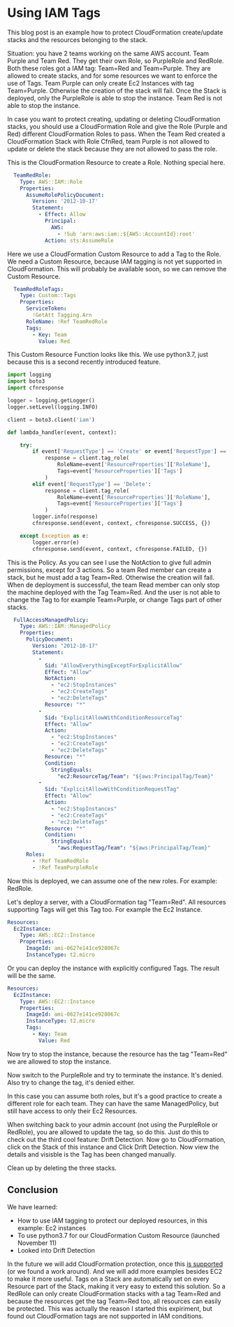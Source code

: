 # Using IAM Tags

This blog post is an example how to protect CloudFormation create/update stacks and the resources belonging to the stack. 

Situation: you have 2 teams working on the same AWS account. Team Purple and Team Red. They get their own Role, so PurpleRole and RedRole. Both these roles got a IAM tag: Team=Red and Team=Purple. They are allowed to create stacks, and for some resources we want to enforce the use of Tags. Team Purple can only create Ec2 Instances with tag Team=Purple. Otherwise the creation of the stack will fail. Once the Stack is deployed, only the PurpleRole is able to stop the instance. Team Red is not able to stop the instance.

In case you want to protect creating, updating or deleting CloudFormation stacks, you should use a CloudFormation Role and give the Role (Purple and Red) different CloudFormation Roles to pass. When the Team Red created a CloudFormation Stack with Role CfnRed, team Purple is not allowed to update or delete the stack because they are not allowed to pass the role.

This is the CloudFormation Resource to create a Role. Nothing special here.

```yaml
  TeamRedRole:
    Type: AWS::IAM::Role
    Properties: 
      AssumeRolePolicyDocument:
        Version: '2012-10-17'
        Statement:
          - Effect: Allow
            Principal:
              AWS:
                - !Sub 'arn:aws:iam::${AWS::AccountId}:root'
            Action: sts:AssumeRole
```

Here we use a CloudFormation Custom Resource to add a Tag to the Role. We need a Custom Resource, because IAM tagging is not yet supported in CloudFormation. This will probably be available soon, so we can remove the Custom Resource.

```yaml
  TeamRedRoleTags:
    Type: Custom::Tags
    Properties:
      ServiceToken:
        !GetAtt Tagging.Arn
      RoleName: !Ref TeamRedRole
      Tags:
        - Key: Team
          Value: Red
```

This Custom Resource Function looks like this. We use python3.7, just because this is a second recently introduced feature.

```python
import logging
import boto3
import cfnresponse

logger = logging.getLogger()
logger.setLevel(logging.INFO)

client = boto3.client('iam')

def lambda_handler(event, context):

    try:
        if event['RequestType'] == 'Create' or event['RequestType'] == 'Update':
            response = client.tag_role(
                RoleName=event['ResourceProperties']['RoleName'],
                Tags=event['ResourceProperties']['Tags']
            )
        elif event['RequestType'] == 'Delete':
            response = client.tag_role(
                RoleName=event['ResourceProperties']['RoleName'],
                Tags=event['ResourceProperties']['Tags']
            )
        logger.info(response)
        cfnresponse.send(event, context, cfnresponse.SUCCESS, {})

    except Exception as e:
        logger.error(e)
        cfnresponse.send(event, context, cfnresponse.FAILED, {})
```

This is the Policy. As you can see I use the NotAction to give full admin permissions, except for 3 actions. So a team Red member can create a stack, but he must add a tag Team=Red. Otherwise the creation will fail. When de deployment is successful, the team Read member can only stop the machine deployed with the Tag Team=Red. And the user is not able to change the Tag to for example Team=Purple, or change Tags part of other stacks.

```yaml
  FullAccessManagedPolicy:
    Type: AWS::IAM::ManagedPolicy
    Properties:
      PolicyDocument:
        Version: "2012-10-17"
        Statement:
          - 
            Sid: "AllowEverythingExceptForExplicitAllow"
            Effect: "Allow"
            NotAction:
              - "ec2:StopInstances"
              - "ec2:CreateTags"
              - "ec2:DeleteTags"
            Resource: "*"
          - 
            Sid: "ExplicitAllowWithConditionResourceTag"
            Effect: "Allow"
            Action:
              - "ec2:StopInstances"
              - "ec2:CreateTags"
              - "ec2:DeleteTags"
            Resource: "*"
            Condition:
              StringEquals:
                "ec2:ResourceTag/Team": "${aws:PrincipalTag/Team}"
          - 
            Sid: "ExplicitAllowWithConditionRequestTag"
            Effect: "Allow"
            Action:
              - "ec2:StopInstances"
              - "ec2:CreateTags"
              - "ec2:DeleteTags"
            Resource: "*"
            Condition:
              StringEquals:
                "aws:RequestTag/Team": "${aws:PrincipalTag/Team}"
      Roles:
        - !Ref TeamRedRole
        - !Ref TeamPurpleRole
```

Now this is deployed, we can assume one of the new roles. For example: RedRole.

Let's deploy a server, with a CloudFormation tag "Team=Red". All resources supporting Tags will get this Tag too. For example the Ec2 Instance.

```yaml
Resources:
  Ec2Instance:
    Type: AWS::EC2::Instance
    Properties:
      ImageId: ami-0627e141ce928067c
      InstanceType: t2.micro
```

Or you can deploy the instance with explicitly configured Tags. The result will be the same.

```yaml
Resources:
  Ec2Instance:
    Type: AWS::EC2::Instance
    Properties:
      ImageId: ami-0627e141ce928067c
      InstanceType: t2.micro
      Tags:
        - Key: Team
          Value: Red
```

Now try to stop the instance, because the resource has the tag "Team=Red" we are allowed to stop the instance.

Now switch to the PurpleRole and try to terminate the instance. It's denied. Also try to change the tag, it's denied either.

In this case you can assume both roles, but it's a good practice to create a different role for each team. They can have the same ManagedPolicy, but still have access to only their Ec2 Resources.

When switching back to your admin account (not using the PurpleRole or RedRole), you are allowed to update the tag, so do this. Just do this to check out the third cool feature: Drift Detection. Now go to CloudFormation, click on the Stack of this instance and Click Drift Detection. Now view the details and visisble is the Tag has been changed manually. 

Clean up by deleting the three stacks.

## Conclusion

We have learned:

* How to use IAM tagging to protect our deployed resources, in this example: Ec2 instances
* To use python3.7 for our CloudFormation Custom Resource (launched November 11)
* Looked into Drift Detection

In the future we will add CloudFormation protection, once this [is supported](https://docs.aws.amazon.com/IAM/latest/UserGuide/access_tags.html#access_tags_control-tag-keys) (or we found a work around). And we will add more examples besides EC2 to make it more useful. Tags on a Stack are automatically set on every Resource part of the Stack, making it very easy to extend this solution. So a RedRole can only create CloudFormation stacks with a tag Team=Red and because the resources get the tag Team=Red too, all resources can easily be protected. This was actually the reason I started this expiriment, but found out CloudFormation tags are not supported in IAM conditions.